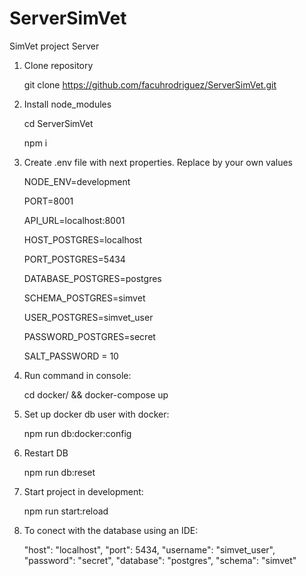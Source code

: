# ServerSimVet

SimVet project Server

1. Clone repository

   git clone https://github.com/facuhrodriguez/ServerSimVet.git

2. Install node_modules

   cd ServerSimVet

   npm i

3. Create .env file with next properties. Replace by your own values

   NODE_ENV=development

   PORT=8001

   API_URL=localhost:8001

   HOST_POSTGRES=localhost

   PORT_POSTGRES=5434

   DATABASE_POSTGRES=postgres

   SCHEMA_POSTGRES=simvet

   USER_POSTGRES=simvet_user

   PASSWORD_POSTGRES=secret

   SALT_PASSWORD = 10

4. Run command in console:

   cd docker/ && docker-compose up

5. Set up docker db user with docker:

   npm run db:docker:config

6. Restart DB

   npm run db:reset

7. Start project in development:

   npm run start:reload

8. To conect with the database using an IDE:

   "host": "localhost",
   "port": 5434,
   "username": "simvet_user",
   "password": "secret",
   "database": "postgres",
   "schema": "simvet"
